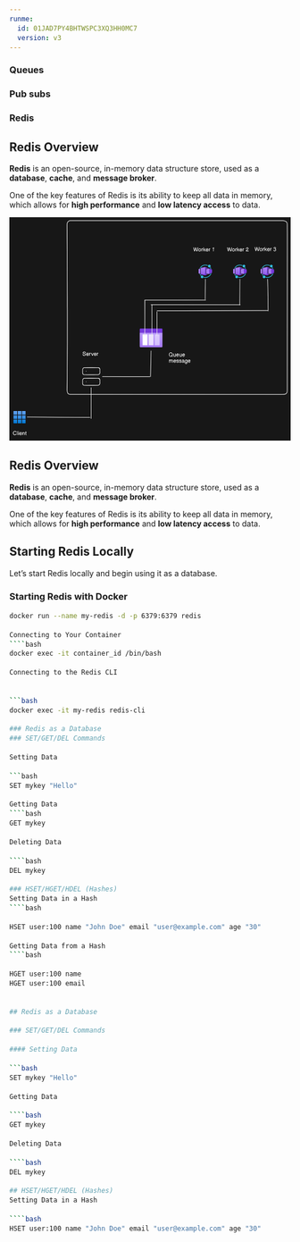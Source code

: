 ```yaml
---
runme:
  id: 01JAD7PY4BHTWSPC3XQ3HH0MC7
  version: v3
---
```


### Queues

### Pub subs

### Redis

## Redis Overview

**Redis** is an open-source, in-memory data structure store, used as a **database**, **cache**, and **message broker**.

One of the key features of Redis is its ability to keep all data in memory, which allows for **high performance** and **low latency access** to data.

<img src="diagram-export-10-17-2024-6_21_27-PM-1.png" alt="Diagram" width="600" height="400" />

## Redis Overview

**Redis** is an open-source, in-memory data structure store, used as a **database**, **cache**, and **message broker**.

One of the key features of Redis is its ability to keep all data in memory, which allows for **high performance** and **low latency access** to data.

## Starting Redis Locally

Let’s start Redis locally and begin using it as a database.

### Starting Redis with Docker

```bash
docker run --name my-redis -d -p 6379:6379 redis

Connecting to Your Container
````bash
docker exec -it container_id /bin/bash

Connecting to the Redis CLI


```bash
docker exec -it my-redis redis-cli

### Redis as a Database
### SET/GET/DEL Commands

Setting Data

```bash
SET mykey "Hello"

Getting Data
````bash
GET mykey

Deleting Data

````bash
DEL mykey

### HSET/HGET/HDEL (Hashes)
Setting Data in a Hash
````bash

HSET user:100 name "John Doe" email "user@example.com" age "30"

Getting Data from a Hash
````bash

HGET user:100 name
HGET user:100 email


## Redis as a Database

### SET/GET/DEL Commands

#### Setting Data

```bash
SET mykey "Hello"

Getting Data

````bash
GET mykey

Deleting Data

````bash
DEL mykey

## HSET/HGET/HDEL (Hashes)
Setting Data in a Hash

````bash
HSET user:100 name "John Doe" email "user@example.com" age "30"